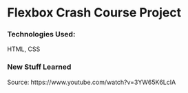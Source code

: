 # Flexbox Crash Course Project

<h3>Technologies Used: </h3>
<p>HTML, CSS</p>

<h3>New Stuff Learned</h3>
<p></p>
<p>Source: https://www.youtube.com/watch?v=3YW65K6LcIA</p>
